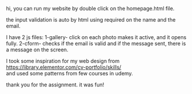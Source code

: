 hi, 
you can run my website by double click on the homepage.html file.

the input validation is auto by html using required on the name and the email.

I have 2 js files:
1-gallery- click on each photo makes it active, and it opens fully.
2-cform- checks if the email is valid and if the message sent, there is a message on the screen.

I took some inspiration for my web design from  https://library.elementor.com/cv-portfolio/skills/   
and used some patterns from few courses in udemy.

thank you for the assignment. it was fun!
